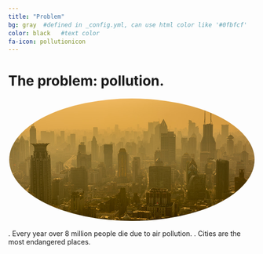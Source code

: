 ```yaml
---
title: "Problem"
bg: gray  #defined in _config.yml, can use html color like '#0fbfcf'
color: black   #text color
fa-icon: pollutionicon
---
```



# **The problem: pollution.**



<style>
.aligncenter {
    width: 500px;
    height: 250px;
    text-align: center;
    border-radius: 70%;
}
</style>

<center>
    <img src="img/pollutionCity.jpg" alt="pollution" class="aligncenter"/>
</center>


. Every year over 8 million people die due to air pollution.
. Cities are the most endangered places.
